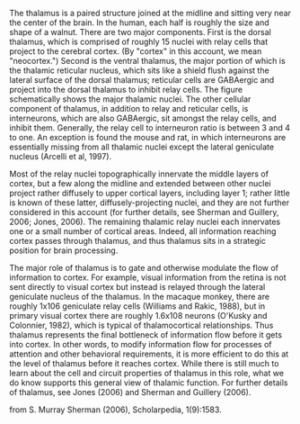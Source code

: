 The thalamus is a paired structure joined at the midline and sitting very near the center of the brain. In the human, each half is roughly the size and shape of a walnut. There are two major components. First is the dorsal thalamus, which is comprised of roughly 15 nuclei with relay cells that project to the cerebral cortex. (By "cortex" in this account, we mean "neocortex.") Second is the ventral thalamus, the major portion of which is the thalamic reticular nucleus, which sits like a shield flush against the lateral surface of the dorsal thalamus; reticular cells are GABAergic and project into the dorsal thalamus to inhibit relay cells. The figure schematically shows the major thalamic nuclei. The other cellular component of thalamus, in addition to relay and reticular cells, is interneurons, which are also GABAergic, sit amongst the relay cells, and inhibit them. Generally, the relay cell to interneuron ratio is between 3 and 4 to one. An exception is found the mouse and rat, in which interneurons are essentially missing from all thalamic nuclei except the lateral geniculate nucleus (Arcelli et al, 1997).

Most of the relay nuclei topographically innervate the middle layers of cortex, but a few along the midline and extended between other nuclei project rather diffusely to upper cortical layers, including layer 1; rather little is known of these latter, diffusely-projecting nuclei, and they are not further considered in this account (for further details, see Sherman and Guillery, 2006; Jones, 2006). The remaining thalamic relay nuclei each innervates one or a small number of cortical areas. Indeed, all information reaching cortex passes through thalamus, and thus thalamus sits in a strategic position for brain processing.

The major role of thalamus is to gate and otherwise modulate the flow of information to cortex. For example, visual information from the retina is not sent directly to visual cortex but instead is relayed through the lateral geniculate nucleus of the thalamus. In the macaque monkey, there are roughly 1x106 geniculate relay cells (Williams and Rakic, 1988), but in primary visual cortex there are roughly 1.6x108 neurons (O'Kusky and Colonnier, 1982), which is typical of thalamocortical relationships. Thus thalamus represents the final bottleneck of information flow before it gets into cortex. In other words, to modify information flow for processes of attention and other behavioral requirements, it is more efficient to do this at the level of thalamus before it reaches cortex. While there is still much to learn about the cell and circuit properties of thalamus in this role, what we do know supports this general view of thalamic function. For further details of thalamus, see Jones (2006) and Sherman and Guillery (2006).

from S. Murray Sherman (2006), Scholarpedia, 1(9):1583.
